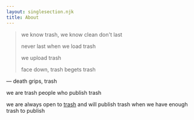 ```yaml
---
layout: singlesection.njk
title: About
---
```


<blockquote>
we know trash, we know clean don't last

never last when we load trash

we upload trash

face down, trash begets trash
</blockquote>

— death grips, trash

we are trash people who publish trash

we are always open to [trash](/submit) and will publish trash when we have enough trash to publish